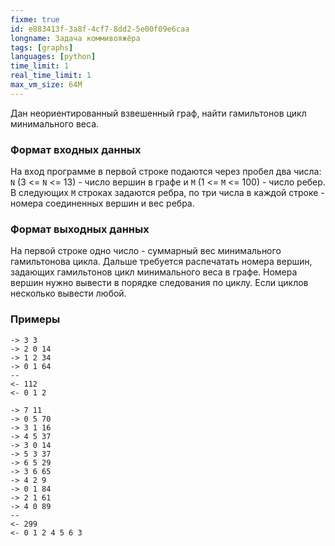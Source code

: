```yaml
---
fixme: true
id: e883413f-3a8f-4cf7-8dd2-5e00f09e6caa
longname: Задача коммивояжёра
tags: [graphs]
languages: [python]
time_limit: 1
real_time_limit: 1
max_vm_size: 64M
---
```



Дан неориентированный взвешенный граф, найти гамильтонов цикл минимального веса.

### Формат входных данных

На вход программе в первой строке подаются через пробел два числа: `N` (3 <= `N` <= 13) - число вершин в графе и `M` (1 <= `M` <= 100) - число ребер. В следующих `M` строках задаются ребра, по три числа в каждой строке - номера соединенных вершин и вес ребра.

### Формат выходных данных

На первой строке одно число - суммарный вес минимального гамильтонова цикла. Дальше требуется распечатать номера вершин, задающих гамильтонов цикл минимального веса в графе. Номера вершин нужно вывести в порядке следования по циклу. Если циклов несколько вывести любой.

### Примеры
```
-> 3 3
-> 2 0 14
-> 1 2 34
-> 0 1 64
--
<- 112
<- 0 1 2
```

```
-> 7 11
-> 0 5 70
-> 3 1 16
-> 4 5 37
-> 3 0 14
-> 5 3 37
-> 6 5 29
-> 3 6 65
-> 4 2 9
-> 0 1 84
-> 2 1 61
-> 4 0 89
--
<- 299
<- 0 1 2 4 5 6 3
```
